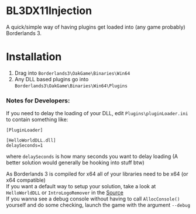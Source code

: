 # BL3DX11Injection
 A quick/simple way of having plugins get loaded into (any game probably) Borderlands 3.

# Installation

1. Drag into `Borderlands3\OakGame\Binaries\Win64`
2. Any DLL based plugins go into `Borderlands3\OakGame\Binaries\Win64\Plugins`

### Notes for Developers:
If you need to delay the loading of your DLL, edit `Plugins\pluginLoader.ini` to contain something like:
```
[PluginLoader]

[HelloWorldDLL.dll]
delaySeconds=1
```
where `delaySeconds` is how many seconds you want to delay loading (A better solution would generally be hooking into stuff btw)  

As Borderlands 3 is compiled for x64 all of your libraries need to be x64 (or x64 compatible)   
If you want a default way to setup your solution, take a look at `HelloWorldDLL` or `IntroLogoRemover` in the [Source](https://github.com/FromDarkHell/BL3DX11Injection/tree/master/IntroLogoRemover)  
If you wanna see a debug console without having to call `AllocConsole()` yourself and do some checking, launch the game with the argument `--debug`
